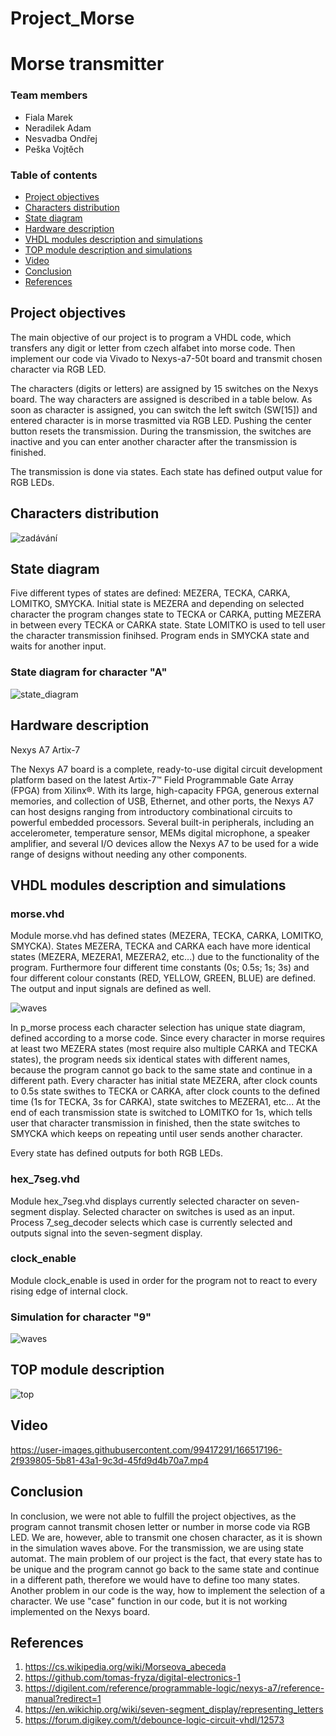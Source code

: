 # Project_Morse
# Morse transmitter
### Team members

* Fiala Marek
* Neradilek Adam
* Nesvadba Ondřej
* Peška Vojtěch

### Table of contents

* [Project objectives](#objectives)
* [Characters distribution](#characters)
* [State diagram](#states)
* [Hardware description](#hardware)
* [VHDL modules description and simulations](#modules)
* [TOP module description and simulations](#top)
* [Video](#video)
* [Conclusion](#conclusion)
* [References](#references)

<a name="objectives"></a>

## Project objectives
The main objective of our project is to program a VHDL code, which transfers any digit or letter from czech alfabet into morse code. Then implement our code via Vivado to Nexys-a7-50t board and transmit chosen character via RGB LED. 

The characters (digits or letters) are assigned by 15 switches on the Nexys board. The way characters are assigned is described in a table below. As soon as character is assigned, you can switch the left switch (SW[15]) and entered character is in morse trasmitted via RGB LED. Pushing the center button resets the transmission. During the transmission, the switches are inactive and you can enter another character after the transmission is finished.

The transmission is done via states. Each state has defined output value for RGB LEDs.
<a name="characters"></a>

## Characters distribution

![zadávání](https://user-images.githubusercontent.com/99417291/166519831-3549926d-fbc5-41bd-a30b-eebf5a59e510.jpg)

<a name="states"></a>
## State diagram

Five different types of states are defined: MEZERA, TECKA, CARKA, LOMITKO, SMYCKA. Initial state is MEZERA and depending on selected character the program changes state to TECKA or CARKA, putting MEZERA in between every TECKA or CARKA state. State LOMITKO is used to tell user the character transmission finihsed. Program ends in SMYCKA state and waits for another input.

### State diagram for character "A"

![state_diagram](images/state_diagram.jpg)

<a name="hardware"></a>

## Hardware description

Nexys A7 Artix-7

The Nexys A7 board is a complete, ready-to-use digital circuit development platform based on the latest Artix-7™ Field Programmable Gate Array (FPGA) from Xilinx®. With its large, high-capacity FPGA, generous external memories, and collection of USB, Ethernet, and other ports, the Nexys A7 can host designs ranging from introductory combinational circuits to powerful embedded processors. Several built-in peripherals, including an accelerometer, temperature sensor, MEMs digital microphone, a speaker amplifier, and several I/O devices allow the Nexys A7 to be used for a wide range of designs without needing any other components.

<a name="modules"></a>

## VHDL modules description and simulations

### morse.vhd
Module morse.vhd has defined states (MEZERA, TECKA, CARKA, LOMITKO, SMYCKA). States MEZERA, TECKA and CARKA each have more identical states (MEZERA, MEZERA1, MEZERA2, etc...) due to the functionality of the program. Furthermore four different time constants (0s; 0.5s; 1s; 3s) and four different colour constants (RED, YELLOW, GREEN, BLUE) are defined. The output and input signals are defined as well. 

![waves](images/morse_sim.png)

In p_morse process each character selection has unique state diagram, defined according to a morse code. Since every character in morse requires at least two MEZERA states (most require also multiple CARKA and TECKA states), the program needs six identical states with different names, because the program cannot go back to the same state and continue in a different path. Every character has initial state MEZERA, after clock counts to 0.5s state swithes to TECKA or CARKA, after clock counts to the defined time (1s for TECKA, 3s for CARKA), state switches to MEZERA1, etc... At the end of each transmission state is switched to LOMITKO for 1s, which tells user that character transmission in finished, then the state switches to SMYCKA which keeps on repeating until user sends another character.

Every state has defined outputs for both RGB LEDs.

### hex_7seg.vhd
Module hex_7seg.vhd displays currently selected character on seven-segment display. Selected character on switches is used as an input. Process 7_seg_decoder selects which case is currently selected and outputs signal into the seven-segment display.


### clock_enable
Module clock_enable is used in order for the program not to react to every rising edge of internal clock.


### Simulation for character "9"
![waves](images/waves.png)

<a name="top"></a>

## TOP module description
![top](images/top.png)


<a name="video"></a>

## Video

https://user-images.githubusercontent.com/99417291/166517196-2f939805-5b81-43a1-9c3d-45fd9d4b70a7.mp4

<a name="conclusion"></a>

## Conclusion

In conclusion, we were not able to fulfill the project objectives, as the program cannot transmit chosen letter or number in morse code via RGB LED. We are, however, able to transmit one chosen character, as it is shown in the simulation waves above. For the transmission, we are using state automat. The main problem of our project is the fact, that every state has to be unique and the program cannot go back to the same state and continue in a different path, therefore we would have to define too many states. Another problem in our code is the way, how to implement the selection of a character. We use "case" function in our code, but it is not working implemented on the Nexys board. 

<a name="references"></a>

## References

1. https://cs.wikipedia.org/wiki/Morseova_abeceda
2. https://github.com/tomas-fryza/digital-electronics-1
3. https://digilent.com/reference/programmable-logic/nexys-a7/reference-manual?redirect=1
4. https://en.wikichip.org/wiki/seven-segment_display/representing_letters
5. https://forum.digikey.com/t/debounce-logic-circuit-vhdl/12573

